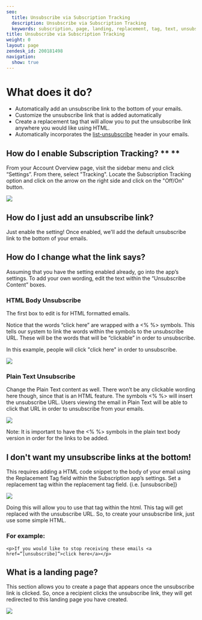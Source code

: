 ```yaml
---
seo:
  title: Unsubscribe via Subscription Tracking
  description: Unsubscribe via Subscription Tracking
  keywords: subscription, page, landing, replacement, tag, text, unsubscribe, unsub, html, click_tracking, body, <% %>
title: Unsubscribe via Subscription Tracking
weight: 0
layout: page
zendesk_id: 200181498
navigation:
  show: true
---
```


# What does it do?

- Automatically add an unsubscribe link to the bottom of your emails.
- Customize the unsubscribe link that is added automatically
- Create a replacement tag that will allow you to put the unsubscribe link anywhere you would like using HTML.
- Automatically incorporates the [list-unsubscribe](https://sendgrid.com/blog/list-unsubscribe/) header in your emails.

## How do I enable Subscription Tracking? ** **

From your Account Overview page, visit the sidebar menu and click “Settings”. From there, select "Tracking". Locate the Subscription Tracking option and click on the arrow on the right side and click on the "Off/On" button.

![]({{root_url}}/images/unsub_app.gif) 

## How do I just add an unsubscribe link?

Just enable the setting! Once enabled, we'll add the default unsubscribe link to the bottom of your emails.

## How do I change what the link says?

Assuming that you have the setting enabled already, go into the app’s settings. To add your own wording, edit the text within the “Unsubscribe Content” boxes.

### HTML Body Unsubscribe

The first box to edit is for HTML formatted emails.

Notice that the words “click here” are wrapped with a <% %> symbols. This tells our system to link the words within the symbols to the unsubscribe URL. These will be the words that will be “clickable” in order to unsubscribe.

In this example, people will click "click here" in order to unsubscribe. 

![]({{root_url}}/images/Screen_Shot_2015-05-26_at_11.38.27_AM.png)

 

### Plain Text Unsubscribe

Change the Plain Text content as well. There won’t be any clickable wording here though, since that is an HTML feature. The symbols <% %> will insert the unsubscribe URL. Users viewing the email in Plain Text will be able to click that URL in order to unsubscribe from your emails. 

![]({{root_url}}/images/Screen_Shot_2015-05-26_at_11.38.37_AM.png)

 Note: It is important to have the <% %> symbols in the plain text body version in order for the links to be added.

 

## I don't want my unsubscribe links at the bottom!

This requires adding a HTML code snippet to the body of your email using the Replacement Tag field within the Subscription app’s settings. Set a replacement tag within the replacement tag field. {i.e. [unsubscribe]}

  ![]({{root_url}}/images/Screen_Shot_2015-05-26_at_11.39.15_AM.png)

Doing this will allow you to use that tag within the html. This tag will get replaced with the unsubscribe URL. So, to create your unsubscribe link, just use some simple HTML. 

### For example:

    <p>If you would like to stop receiving these emails <a href=”[unsubscribe]”>click here</a></p>


## What is a landing page?

This section allows you to create a page that appears once the unsubscribe link is clicked. So, once a recipient clicks the unsubscribe link, they will get redirected to this landing page you have created. 

![]({{root_url}}/images/Screen_Shot_2015-05-26_at_11.39.02_AM.png)


 


